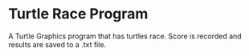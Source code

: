 # Turtle Race Program

A Turtle Graphics program that has turtles race.
Score is recorded and results are saved to a .txt file.
